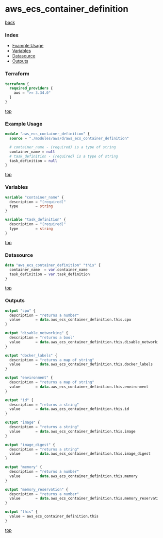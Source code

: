 # aws_ecs_container_definition

[back](../aws.md)

### Index

- [Example Usage](#example-usage)
- [Variables](#variables)
- [Datasource](#datasource)
- [Outputs](#outputs)

### Terraform

```terraform
terraform {
  required_providers {
    aws = ">= 3.34.0"
  }
}
```

[top](#index)

### Example Usage

```terraform
module "aws_ecs_container_definition" {
  source = "./modules/aws/d/aws_ecs_container_definition"

  # container_name - (required) is a type of string
  container_name = null
  # task_definition - (required) is a type of string
  task_definition = null
}
```

[top](#index)

### Variables

```terraform
variable "container_name" {
  description = "(required)"
  type        = string
}

variable "task_definition" {
  description = "(required)"
  type        = string
}
```

[top](#index)

### Datasource

```terraform
data "aws_ecs_container_definition" "this" {
  container_name  = var.container_name
  task_definition = var.task_definition
}
```

[top](#index)

### Outputs

```terraform
output "cpu" {
  description = "returns a number"
  value       = data.aws_ecs_container_definition.this.cpu
}

output "disable_networking" {
  description = "returns a bool"
  value       = data.aws_ecs_container_definition.this.disable_networking
}

output "docker_labels" {
  description = "returns a map of string"
  value       = data.aws_ecs_container_definition.this.docker_labels
}

output "environment" {
  description = "returns a map of string"
  value       = data.aws_ecs_container_definition.this.environment
}

output "id" {
  description = "returns a string"
  value       = data.aws_ecs_container_definition.this.id
}

output "image" {
  description = "returns a string"
  value       = data.aws_ecs_container_definition.this.image
}

output "image_digest" {
  description = "returns a string"
  value       = data.aws_ecs_container_definition.this.image_digest
}

output "memory" {
  description = "returns a number"
  value       = data.aws_ecs_container_definition.this.memory
}

output "memory_reservation" {
  description = "returns a number"
  value       = data.aws_ecs_container_definition.this.memory_reservation
}

output "this" {
  value = aws_ecs_container_definition.this
}
```

[top](#index)